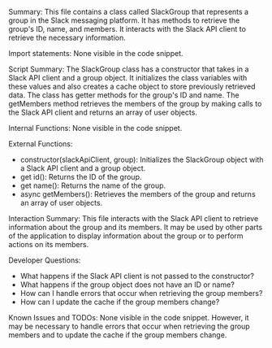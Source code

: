 Summary:
This file contains a class called SlackGroup that represents a group in the Slack messaging platform. It has methods to retrieve the group's ID, name, and members. It interacts with the Slack API client to retrieve the necessary information.

Import statements:
None visible in the code snippet.

Script Summary:
The SlackGroup class has a constructor that takes in a Slack API client and a group object. It initializes the class variables with these values and also creates a cache object to store previously retrieved data. The class has getter methods for the group's ID and name. The getMembers method retrieves the members of the group by making calls to the Slack API client and returns an array of user objects.

Internal Functions:
None visible in the code snippet.

External Functions:
- constructor(slackApiClient, group): Initializes the SlackGroup object with a Slack API client and a group object.
- get id(): Returns the ID of the group.
- get name(): Returns the name of the group.
- async getMembers(): Retrieves the members of the group and returns an array of user objects.

Interaction Summary:
This file interacts with the Slack API client to retrieve information about the group and its members. It may be used by other parts of the application to display information about the group or to perform actions on its members.

Developer Questions:
- What happens if the Slack API client is not passed to the constructor?
- What happens if the group object does not have an ID or name?
- How can I handle errors that occur when retrieving the group members?
- How can I update the cache if the group members change?

Known Issues and TODOs:
None visible in the code snippet. However, it may be necessary to handle errors that occur when retrieving the group members and to update the cache if the group members change.